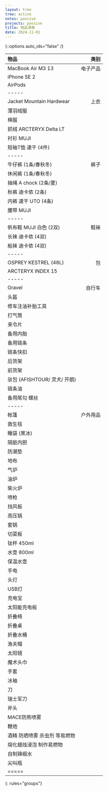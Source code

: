 ```yaml
---
layout: tree
tree: active
notes: passive
projects: passive
title: 物品清单
date: 2024-11-01
---
```



{::options auto_ids="false" /}


| 物品                                 | 类别       |
|:-------------------------------------|-----------:|
| MacBook Air M3 13                    | 电子产品   |
| iPhone SE 2                          |            |
| AirPods                              |            |
|-----
| Jacket Mountain Hardwear             | 上衣       |
| 薄羽绒服                             |            |
| 棉服                                 |            |
| 抓绒 ARCTERYX Delta LT               |            |
| 衬衫 MUJI                            |            |
| 短袖T恤 速干 (4件)                   |            |
|-----
| 牛仔裤 (1条/春秋冬)                  | 裤子       |
| 休闲裤 (1条/春秋冬)                  |            |
| 抽绳 A chock (2条/夏)                |            |
| 秋裤 迪卡侬 (2条)                    |            |
| 内裤 速干 UTO (4条)                  |            |
| 腰带 MUJI                            |            |
|-----
| 帆布鞋 MUJI 白色 (2双)               | 鞋袜       |
| 长袜 迪卡侬 (4双)                    |            |
| 船袜 迪卡侬 (4双)                    |            |
|-----
| OSPREY KESTREL (48L)                 | 包         |
| ARCTERYX INDEX 15                    |            |
|-----
| Gravel                               | 自行车     |
| 头盔                                 |            |
| 修车注油补胎工具                     |            |
| 打气筒                               |            |
| 来令片                               |            |
| 备用内胎                             |            |
| 备用链条                             |            |
| 链条快扣                             |            |
| 后货架                               |            |
| 前货架                               |            |
| 驮包 (AFISHTOUR/ 灵犬/ 开朗)         |            |
| 链条油                               |            |
| 备用尾勾 螺丝                        |            |
|-----
| 帐篷                                 | 户外用品   |
| 救生毯                               |            |
| 睡袋 (黑冰)                          |            |
| 隔脏内胆                             |            |
| 防潮垫                               |            |
| 地布                                 |            |
| 气炉                                 |            |
| 油炉                                 |            |
| 柴火炉                               |            |
| 喷枪                                 |            |
| 挡风板                               |            |
| 高压锅                               |            |
| 套锅                                 |            |
| 切菜板                               |            |
| 钛杯 450ml                           |            |
| 水壶 800ml                           |            |
| 保温水壶                             |            |
| 手电                                 |            |
| 头灯                                 |            |
| USB灯                                |            |
| 充电宝                               |            |
| 太阳能充电板                         |            |
| 折叠椅                               |            |
| 折叠桌                               |            |
| 折叠水桶                             |            |
| 渔夫帽                               |            |
| 太阳镜                               |            |
| 魔术头巾                             |            |
| 手套                                 |            |
| 冰袖                                 |            |
| 刀                                   |            |
| 瑞士军刀                             |            |
| 斧头                                 |            |
| MACE防熊喷雾                         |            |
| 鞭炮                                 |            |
| 酒精 防晒喷雾 杀虫剂 等易燃物        |            |
| 熔化蜡烛浸泡 制作易燃物              |            |
| 自制辣椒水                           |            |
| 尖叫瓶                               |            |
|=====
{: rules="groups"}

